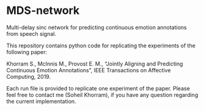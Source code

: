 # MDS-network
Multi-delay sinc network for predicting continuous emotion annotations from speech signal.

This repository contains python code for replicating the experiments of the following paper:

Khorram S., McInnis M., Provost E. M., “Jointly Aligning and Predicting Continuous Emotion Annotations”, IEEE Transactions on Affective Computing, 2019.

Each run file is provided to replicate one experiment of the paper. Please feel free to contact me (Soheil Khorram), if you have any question regarding the current implementation.

